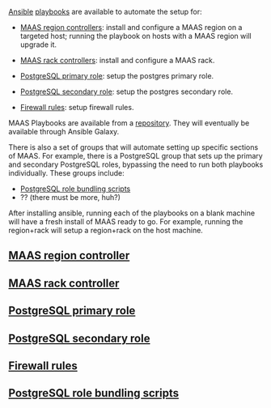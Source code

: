 <!-- "Ansible playbooks reference" -->

[Ansible](https://www.redhat.com/en/technologies/management/ansible/what-is-ansible) [playbooks](https://docs.ansible.com/ansible/latest/getting_started/get_started_playbook.html) are available to automate the setup for:

- [MAAS region controllers](heading--MAAS-region-controller): install and configure a MAAS region on a targeted host; running the playbook on hosts with a MAAS region will upgrade it.

- [MAAS rack controllers](heading--MAAS-rack-controller): install and configure a MAAS rack.

- [PostgreSQL primary role](heading--PostgreSQL-primary-role): setup the postgres primary role.

- [PostgreSQL secondary role](heading--PostgreSQL-secondary-role): setup the postgres secondary role.

- [Firewall rules](heading--Firewall-rules): setup firewall rules.

MAAS Playbooks are available from a [repository](https://github.com/maas/MAAS-ansible-playbook).  They will eventually be available through Ansible Galaxy.

There is also a set of groups that will automate setting up specific sections of MAAS.  For example, there is a PostgreSQL group that sets up the primary and secondary PostgreSQL roles, bypassing the need to run both playbooks individually.  These groups include:

- [PostgreSQL role bundling scripts](heading--PostgreSQL-role-bundling-scripts)
- ?? (there must be more, huh?)

After installing ansible, running each of the playbooks on a blank machine will have a fresh install of MAAS ready to go. For example, running the region+rack will setup a region+rack on the host machine.

<a href="#heading--MAAS-region-controller"><h2 id="heading--MAAS-region-controller">MAAS region controller</h2></a>

<a href="#heading--MAAS-rack-controller"><h2 id="heading--MAAS-rack-controller">MAAS rack controller</h2></a>

<a href="#heading--PostgreSQL-primary-role"><h2 id="heading--PostgreSQL-primary-role">PostgreSQL primary role</h2></a>

<a href="#heading--PostgreSQL-secondary-role"><h2 id="heading--PostgreSQL-secondary-role">PostgreSQL secondary role</h2></a>

<a href="#heading--Firewall-rules"><h2 id="heading--Firewall-rules">Firewall rules</h2></a>

<a href="#heading--PostgreSQL-role-bundling-scripts"><h2 id="heading--PostgreSQL-role-bundling-scripts">PostgreSQL role bundling scripts</h2></a>
